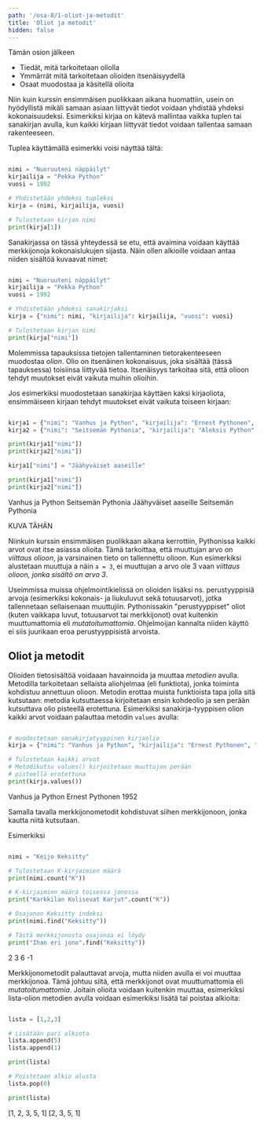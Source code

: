 ```yaml
---
path: '/osa-8/1-oliot-ja-metodit'
title: 'Oliot ja metodit'
hidden: false
---
```


<text-box variant='learningObjectives' name='Oppimistavoitteet'>

Tämän osion jälkeen

- Tiedät, mitä tarkoitetaan oliolla
- Ymmärrät mitä tarkoitetaan olioiden itsenäisyydellä
- Osaat muodostaa ja käsitellä olioita

</text-box>

Niin kuin kurssin ensimmäisen puolikkaan aikana huomattiin, usein on hyödyllistä mikäli samaan asiaan liittyvät tiedot voidaan yhdistää yhdeksi kokonaisuudeksi. Esimerkiksi kirjaa on kätevä mallintaa vaikka tuplen tai sanakirjan avulla, kun kaikki kirjaan liittyvät tiedot voidaan tallentaa samaan rakenteeseen.

Tuplea käyttämällä esimerkki voisi näyttää tältä:

```python

nimi = "Nuoruuteni näppäilyt"
kirjailija = "Pekka Python"
vuosi = 1992

# Yhdistetään yhdeksi tupleksi
kirja = (nimi, kirjailija, vuosi)

# Tulostetaan kirjan nimi
print(kirja[1])

```

Sanakirjassa on tässä yhteydessä se etu, että avaimina voidaan käyttää merkkijonoja kokonaislukujen sijasta. Näin ollen alkioille voidaan antaa niiden sisältöä kuvaavat nimet:

```python

nimi = "Nuoruuteni näppäilyt"
kirjailija = "Pekka Python"
vuosi = 1992

# Yhdistetään yhdeksi sanakirjaksi
kirja = {"nimi": nimi, "kirjailija": kirjailija, "vuosi": vuosi}

# Tulostetaan kirjan nimi
print(kirja["nimi"])

```

Molemmissa tapauksissa tietojen tallentaminen tietorakenteeseen muodostaa _olion_. Olio on itsenäinen kokonaisuus, joka sisältää (tässä tapauksessa) toisiinsa liittyvää tietoa. Itsenäisyys tarkoitaa sitä, että olioon tehdyt muutokset eivät vaikuta muihin olioihin.

Jos esimerkiksi muodostetaan sanakirjaa käyttäen kaksi kirjaoliota, ensimmäiseen kirjaan tehdyt muutokset eivät vaikuta toiseen kirjaan:

```python

kirja1 = {"nimi": "Vanhus ja Python", "kirjailija": "Ernest Pythonen", "vuosi": 1952}
kirja2 = {"nimi": "Seitsemän Pythonia", "kirjailija": "Aleksis Python", "vuosi": 1894}

print(kirja1["nimi"])
print(kirja2["nimi"])

kirja1["nimi"] = "Jäähyväiset aaseille"

print(kirja1["nimi"])
print(kirja2["nimi"])

```

<sample-output>

Vanhus ja Python
Seitsemän Pythonia
Jäähyväiset aaseille
Seitsemän Pythonia

</sample-output>

KUVA TÄHÄN

<text-box variant="info" name="Oliot Pythonissa">

Niinkuin kurssin ensimmäisen puolikkaan aikana kerrottiin, Pythonissa kaikki arvot ovat itse asiassa olioita. Tämä tarkoittaa, että muuttujan arvo on _viittaus olioon_, ja varsinainen tieto on tallennettu olioon. Kun esimerkiksi alustetaan muuttuja a näin `a = 3`, ei muuttujan a arvo ole 3 vaan _viittaus olioon, jonka sisältö on arvo 3_.

Useimmissa muissa ohjelmointikielissä on olioiden lisäksi ns. perustyyppisiä arvoja (esimerkiksi kokonais- ja liukuluvut sekä totuusarvot), jotka tallennetaan sellaisenaan muuttujiin. Pythonissakin "perustyyppiset" oliot (kuten vaikkapa luvut, totuusarvot tai merkkijonot) ovat kuitenkin muuttumattomia eli _mutatoitumattomia_. Ohjelmoijan kannalta niiden käyttö ei siis juurikaan eroa perustyyppisistä arvoista.

</text-box>

## Oliot ja metodit

Olioiden tietosisältöä voidaaan havainnoida ja muuttaa _metodien_ avulla. Metodilla tarkoitetaan sellaista aliohjelmaa (eli funktiota), jonka toiminta kohdistuu annettuun olioon. Metodin erottaa muista funktioista tapa jolla sitä kutsutaan: metodia kutsuttaessa kirjoitetaan ensin kohdeolio ja sen perään kutsuttava olio pisteellä erotettuna. Esimerkiksi sanakirja-tyyppisen olion kaikki arvot voidaan palauttaa metodin `values` avulla:

```python

# muodostetaan sanakirjatyyppinen kirjaolio
kirja = {"nimi": "Vanhus ja Python", "kirjailija": "Ernest Pythonen", "vuosi": 1952}

# Tulostetaan kaikki arvot
# Metodikutsu values() kirjoitetaan muuttujan perään
# pisteellä erotettuna
print(kirja.values())

```

<sample-output>

Vanhus ja Python
Ernest Pythonen
1952

</sample-output>

Samalla tavalla merkkijonometodit kohdistuvat siihen merkkijonoon, jonka kautta niitä kutsutaan.

Esimerkiksi

```python

nimi = "Keijo Keksitty"

# Tulostetaan K-kirjaimien määrä
print(nimi.count("K"))

# K-kirjaimien määrä toisessa jonossa
print("Karkkilan Kolisevat Karjut".count("K"))

# Osajonon Keksitty indeksi
print(nimi.find("Keksitty"))

# Tästä merkkijonosta osajonoa ei löydy
print("Ihan eri jono".find("Keksitty"))

```

<sample-output>

2
3
6
-1

</sample-output>

Merkkijonometodit palauttavat arvoja, mutta niiden avulla ei voi muuttaa merkkijonoa. Tämä johtuu siitä, että merkkijonot ovat muuttumattomia eli _mutatoitumattomia_. Joitain olioita voidaan kuitenkin muuttaa, esimerkiksi lista-olion metodien avulla voidaan esimerkiksi lisätä tai poistaa alkioita:

```python

lista = [1,2,3]

# Lisätään pari alkiota
lista.append(5)
lista.append(1)

print(lista)

# Poistetaan alkio alusta
lista.pop(0)

print(lista)


```

<sample-output>

[1, 2, 3, 5, 1]
[2, 3, 5, 1]

</sample-output>
